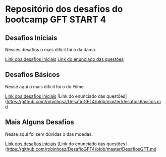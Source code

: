 # Repositório dos desafios do bootcamp GFT START 4

<h2> Desafios Iniciais</h2>
Nesses desafios o mais difícil foi o da dama.

[Link dos desafios iniciais](https://github.com/robinhosz/DesafioGFT4/tree/master/src/DesafioInicial1)
[Link do enunciado das questões](https://github.com/robinhosz/DesafioGFT4/blob/master/desafiosInicial.md)


<h2> Desafios Básicos</h2>
Nesse aqui o mais difícil foi o do Filme.

[Link dos desafios iniciais](https://github.com/robinhosz/DesafioGFT4/tree/master/src/DesafioBasico1)
[Link do enunciado das questões](https://github.com/robinhosz/DesafioGFT4/blob/master/desafiosBasicos.md

<h2> Mais Alguns Desafios</h2>
Nesse aqui foi sem dúvidas o das moedas.

[Link dos desafios iniciais](https://github.com/robinhosz/DesafioGFT4/tree/master/src/Desafios)
[Link do enunciado das questões](https://github.com/robinhosz/DesafioGFT4/blob/master/DesafiosGFT.md

